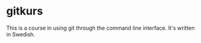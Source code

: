 # gitkurs

This is a course in using git through the command line interface. It's written in Swedish.


